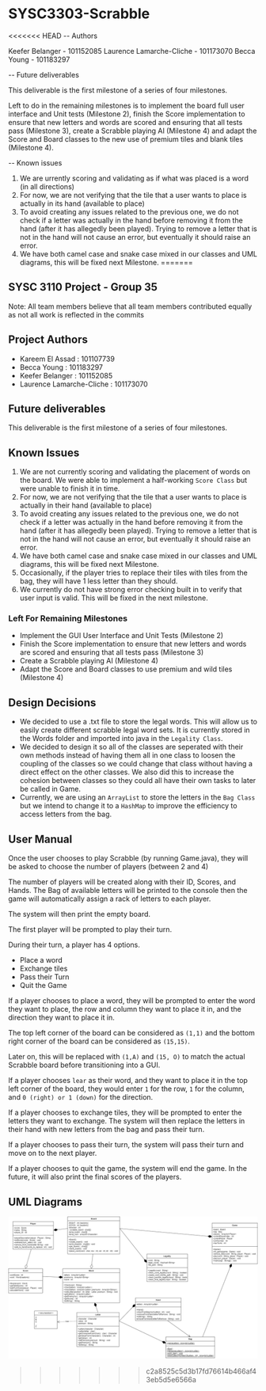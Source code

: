 # SYSC3303-Scrabble

<<<<<<< HEAD
-- Authors

Keefer Belanger - 101152085
Laurence Lamarche-Cliche - 101173070
Becca Young - 101183297

-- Future deliverables

This deliverable is the first milestone of a series of four milestones. 

Left to do in the remaining milestones is to implement the board full user interface and Unit tests (Milestone 2), 
finish the Score implementation to ensure that new letters and words are scored and ensuring that all tests pass (Milestone 3), 
create a Scrabble playing AI (Milestone 4) and adapt the Score and Board classes to the new use of premium tiles 
and blank tiles (Milestone 4). 

-- Known issues 

1. We are urrently scoring and validating as if what was placed is a word (in all directions)
2. For now, we are not verifying that the tile that a user wants to place is actually in its hand (available to place)
3. To avoid creating any issues related to the previous one, we do not check if a letter was actually in the hand 
before removing it from the hand (after it has allegedly been played). Trying to remove a letter that is not in the hand 
will not cause an error, but eventually it should raise an error. 
4. We have both camel case and snake case mixed in our classes and UML diagrams, this will be fixed next Milestone.
=======
## SYSC 3110 Project - Group 35

Note: All team members believe that all team members contributed equally as not all work is reflected in the commits

## Project Authors

* Kareem El Assad : 101107739
* Becca Young : 101183297
* Keefer Belanger : 101152085
* Laurence Lamarche-Cliche : 101173070

## Future deliverables

This deliverable is the first milestone of a series of four milestones.

## Known Issues

1. We are not currently scoring and validating the placement of words on the board. We were able to implement a half-working `Score Class` but were unable to finish it in time.
2. For now, we are not verifying that the tile that a user wants to place is actually in their hand (available to place)
3. To avoid creating any issues related to the previous one, we do not check if a letter was actually in the hand before removing it from the hand (after it has allegedly been played). Trying to remove a letter that is not in the hand  will not cause an error, but eventually it should raise an error.
4. We have both camel case and snake case mixed in our classes and UML diagrams, this will be fixed next Milestone.
5. Occasionally, if the player tries to replace their tiles with tiles from the bag, they will have 1 less letter than they should.
6. We currently do not have strong error checking built in to verify that user input is valid. This will be fixed in the next milestone.

### Left For Remaining Milestones

* Implement the GUI User Interface and Unit Tests (Milestone 2)
* Finish the Score implementation to ensure that new letters and words are scored and ensuring that all tests pass (Milestone 3)
* Create a Scrabble playing AI (Milestone 4)
* Adapt the Score and Board classes to use premium and wild tiles (Milestone 4)

## Design Decisions

* We decided to use a .txt file to store the legal words. This will allow us to easily create different scrabble legal word sets. It is currently stored in the Words folder and imported into java in the `Legality Class`.
* We decided to design it so all of the classes are seperated with their own methods instead of having them all in one class to loosen the coupling of the classes so we could change that class without having a direct effect on the other classes. We also did this to increase the cohesion between classes so they could all have their own tasks to later be called in Game.
* Currently, we are using an `ArrayList` to store the letters in the `Bag Class` but we intend to change it to a `HashMap` to improve the efficiency to access letters from the bag.

## User Manual

Once the user chooses to play Scrabble (by running Game.java), they will be asked to choose the number of players (between 2 and 4)

The number of players will be created along with their ID, Scores, and Hands.
The Bag of available letters will be printed to the console then the game will automatically assign a rack of letters to each player.

The system will then print the empty board.

The first player will be prompted to play their turn.

During their turn, a player has 4 options.

* Place a word
* Exchange tiles
* Pass their Turn
* Quit the Game

If a player chooses to place a word, they will be prompted to enter the word they want to place, the row and column they want to place it in, and the direction they want to place it in.

The top left corner of the board can be considered as `(1,1)` and the bottom right corner of the board can be considered as `(15,15)`.

Later on, this will be replaced with `(1,A)` and `(15, O)` to match the actual Scrabble board before transitioning into a GUI.

If a player chooses `lear` as their word, and they want to place it in the top left corner of the board, they would enter `1` for the row, `1` for the column, and `0 (right) or 1 (down)` for the direction.

If a player chooses to exchange tiles, they will be prompted to enter the letters they want to exchange. The system will then replace the letters in their hand with new letters from the bag and pass their turn.

If a player chooses to pass their turn, the system will pass their turn and move on to the next player.

If a player chooses to quit the game, the system will end the game. In the future, it will also print the final scores of the players.

## UML Diagrams

![UML Diagram](/imgs/ScrabbleUML.png)
>>>>>>> c2a8525c5d3b17fd76614b466af43eb5d5e6566a
